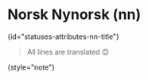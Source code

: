 # Norsk Nynorsk (nn)
{id="statuses-attributes-nn-title"}

> All lines are translated 😊
>
{style="note"}
